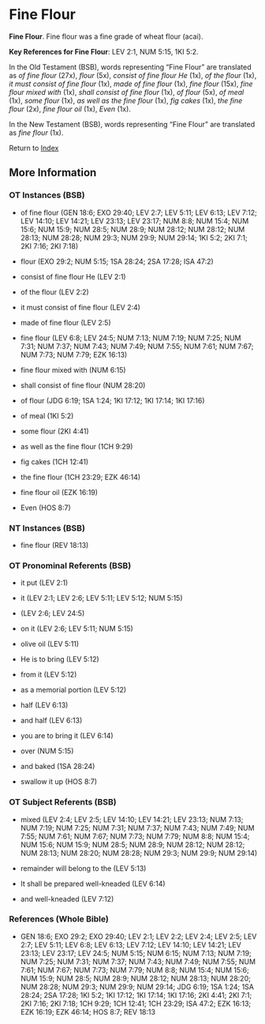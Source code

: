 # Fine Flour
**Fine Flour**. 
Fine flour was a fine grade of wheat flour (acai). 


**Key References for Fine Flour**: 
LEV 2:1, NUM 5:15, 1KI 5:2. 


In the Old Testament (BSB), words representing “Fine Flour” are translated as 
*of fine flour* (27x), *flour* (5x), *consist of fine flour He* (1x), *of the flour* (1x), *it must consist of fine flour* (1x), *made of fine flour* (1x), *fine flour* (15x), *fine flour mixed with* (1x), *shall consist of fine flour* (1x), *of flour* (5x), *of meal* (1x), *some flour* (1x), *as well as the fine flour* (1x), *fig cakes* (1x), *the fine flour* (2x), *fine flour oil* (1x), *Even* (1x). 


In the New Testament (BSB), words representing “Fine Flour” are translated as 
*fine flour* (1x). 


Return to [Index](00-Index.md)

## More Information

### OT Instances (BSB)

* of fine flour (GEN 18:6; EXO 29:40; LEV 2:7; LEV 5:11; LEV 6:13; LEV 7:12; LEV 14:10; LEV 14:21; LEV 23:13; LEV 23:17; NUM 8:8; NUM 15:4; NUM 15:6; NUM 15:9; NUM 28:5; NUM 28:9; NUM 28:12; NUM 28:12; NUM 28:13; NUM 28:28; NUM 29:3; NUM 29:9; NUM 29:14; 1KI 5:2; 2KI 7:1; 2KI 7:16; 2KI 7:18)

* flour (EXO 29:2; NUM 5:15; 1SA 28:24; 2SA 17:28; ISA 47:2)

* consist of fine flour He (LEV 2:1)

* of the flour (LEV 2:2)

* it must consist of fine flour (LEV 2:4)

* made of fine flour (LEV 2:5)

* fine flour (LEV 6:8; LEV 24:5; NUM 7:13; NUM 7:19; NUM 7:25; NUM 7:31; NUM 7:37; NUM 7:43; NUM 7:49; NUM 7:55; NUM 7:61; NUM 7:67; NUM 7:73; NUM 7:79; EZK 16:13)

* fine flour mixed with (NUM 6:15)

* shall consist of fine flour (NUM 28:20)

* of flour (JDG 6:19; 1SA 1:24; 1KI 17:12; 1KI 17:14; 1KI 17:16)

* of meal (1KI 5:2)

* some flour (2KI 4:41)

* as well as the fine flour (1CH 9:29)

* fig cakes (1CH 12:41)

* the fine flour (1CH 23:29; EZK 46:14)

* fine flour oil (EZK 16:19)

* Even (HOS 8:7)



### NT Instances (BSB)

* fine flour (REV 18:13)



### OT Pronominal Referents (BSB)

* it put (LEV 2:1)

* it (LEV 2:1; LEV 2:6; LEV 5:11; LEV 5:12; NUM 5:15)

*  (LEV 2:6; LEV 24:5)

* on it (LEV 2:6; LEV 5:11; NUM 5:15)

* olive oil (LEV 5:11)

* He is to bring (LEV 5:12)

* from it (LEV 5:12)

* as a memorial portion (LEV 5:12)

* half (LEV 6:13)

* and half (LEV 6:13)

* you are to bring it (LEV 6:14)

* over (NUM 5:15)

* and baked (1SA 28:24)

* swallow it up (HOS 8:7)



### OT Subject Referents (BSB)

* mixed (LEV 2:4; LEV 2:5; LEV 14:10; LEV 14:21; LEV 23:13; NUM 7:13; NUM 7:19; NUM 7:25; NUM 7:31; NUM 7:37; NUM 7:43; NUM 7:49; NUM 7:55; NUM 7:61; NUM 7:67; NUM 7:73; NUM 7:79; NUM 8:8; NUM 15:4; NUM 15:6; NUM 15:9; NUM 28:5; NUM 28:9; NUM 28:12; NUM 28:12; NUM 28:13; NUM 28:20; NUM 28:28; NUM 29:3; NUM 29:9; NUM 29:14)

* remainder will belong to the (LEV 5:13)

* It shall be prepared well-kneaded (LEV 6:14)

* and well-kneaded (LEV 7:12)



### References (Whole Bible)

* GEN 18:6; EXO 29:2; EXO 29:40; LEV 2:1; LEV 2:2; LEV 2:4; LEV 2:5; LEV 2:7; LEV 5:11; LEV 6:8; LEV 6:13; LEV 7:12; LEV 14:10; LEV 14:21; LEV 23:13; LEV 23:17; LEV 24:5; NUM 5:15; NUM 6:15; NUM 7:13; NUM 7:19; NUM 7:25; NUM 7:31; NUM 7:37; NUM 7:43; NUM 7:49; NUM 7:55; NUM 7:61; NUM 7:67; NUM 7:73; NUM 7:79; NUM 8:8; NUM 15:4; NUM 15:6; NUM 15:9; NUM 28:5; NUM 28:9; NUM 28:12; NUM 28:13; NUM 28:20; NUM 28:28; NUM 29:3; NUM 29:9; NUM 29:14; JDG 6:19; 1SA 1:24; 1SA 28:24; 2SA 17:28; 1KI 5:2; 1KI 17:12; 1KI 17:14; 1KI 17:16; 2KI 4:41; 2KI 7:1; 2KI 7:16; 2KI 7:18; 1CH 9:29; 1CH 12:41; 1CH 23:29; ISA 47:2; EZK 16:13; EZK 16:19; EZK 46:14; HOS 8:7; REV 18:13



